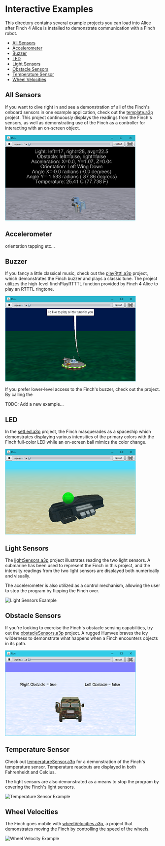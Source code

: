 
# Interactive Examples

This directory contains several example projects you can load into Alice after Finch 4 Alice is
installed to demonstrate communication with a Finch robot.

  - [All Sensors](#all-sensors)
  - [Accelerometer](#accelerometer)
  - [Buzzer](#buzzer)
  - [LED](#led)
  - [Light Sensors](#light-sensors)
  - [Obstacle Sensors](#obstacle-sensors)
  - [Temperature Sensor](#temperature-sensor)
  - [Wheel Velocities](#wheel-velocities)

## All Sensors

If you want to dive right in and see a demonstration of all of the Finch's onboard sensors in one
example application, check out the [template.a3p](template.a3p?raw=true) project.  This project
continuously displays the readings from the Finch's sensors, as well as demonstrating use of the
Finch as a controller for interacting with an on-screen object.

![Sensors Example](images/readme/template.png "All the Finch's sensors at once")


## Accelerometer

orientation
tapping
etc...


## Buzzer

If you fancy a little classical music, check out the [playRtttl.a3p](playRtttl.a3p?raw=true)
project, which demonstrates the Finch buzzer and plays a classic tune.  The project utilizes the
high-level finchPlayRTTTL function provided by Finch 4 Alice to play an RTTTL ringtone.

![Play RTTTL Example](images/readme/playRtttl.png "A UFO serenades you with a rendition of Greensleeves")

If you prefer lower-level access to the Finch's buzzer, check out the []() project.  By calling the 

TODO: Add a new example...



## LED

In the [setLed.a3p](setLed.a3p?raw=true) project, the Finch masquerades as a spaceship which
demonstrates displaying various intensities of the primary colors with the Finch full-color LED
while an on-screen ball mimics the color change.

![LED Example](images/readme/setLed.png "Demonstration of LED colors")


## Light Sensors

The [lightSensors.a3p](lightSensors.a3p?raw=true) project illustrates reading the two light sensors.
A submarine has been used to represent the Finch in this project, and the intensity readings from
the two light sensors are displayed both numerically and visually.

The accelerometer is also utilized as a control mechanism, allowing the user to stop the program by
flipping the Finch over.

![Light Sensors Example](images/readme/lightSensors.png "A submarine has been used to represent the
Finch in this project, and the intensity readings from the two light sensors are displayed both
numerically and visually.")


## Obstacle Sensors

If you're looking to exercise the Finch's obstacle sensing capabilities, try out the [obstacleSensors.a3p](obstacleSensors.a3p?raw=true) project.  A rugged Humvee braves the icy wilderness to demonstrate what happens when a Finch encounters objects in its path.

![Obstacle Sensors Example](images/readme/obstacleSensors.png "An ice-bound Humvee demonstrates the Finch's obstacle sensors")

## Temperature Sensor

Check out [temperatureSensor.a3p](temperatureSensor.a3p?raw=true) for a demonstration of the Finch's
temperature sensor.  Temperature readouts are displayed in both Fahrenheidt and Celcius.

The light sensors are also demonstrated as a means to stop the program by covering the Finch's
light sensors.

![Temperature Sensor Example](images/readme/temperatureSensor.png "A balmy day on the high seas
illustrates the Finch's temperature sensor")


## Wheel Velocities

The Finch goes mobile with [wheelVelocities.a3p](wheelVelocities.a3p?raw=true), a project that
demonstrates moving the Finch by controlling the speed of the wheels.

![Wheel Velocity Example](images/readme/wheelVelocities.png "A flashy red car shows off the Finch's
mobility")
